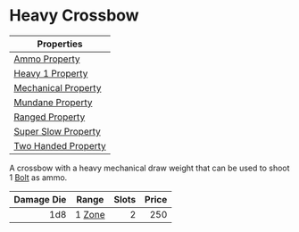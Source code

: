 # Heavy Crossbow

| Properties                                                                  |
| --------------------------------------------------------------------------- |
| [Ammo Property](../../Weapon%20Properties/Ammo%20Property.md)               |
| [Heavy 1 Property](../../Weapon%20Properties/Heavy%20X%20Property.md)       |
| [Mechanical Property](../../Weapon%20Properties/Mechanical%20Property.md)   |
| [Mundane Property](../../Material%20Properties/Mundane%20Property.md)       |
| [Ranged Property](../../Weapon%20Properties/Ranged%20Property.md)           |
| [Super Slow Property](../../Weapon%20Properties/Super%20Slow%20Property.md) |
| [Two Handed Property](../../Weapon%20Properties/Two%20Handed%20Property.md) |

A crossbow with a heavy mechanical draw weight that can be used to shoot 1 [Bolt](../Ammo/Bolt.md) as ammo.

| Damage Die | Range                                                          | Slots | Price |
| ---------: | -------------------------------------------------------------- | ----: | ----: |
|        1d8 | 1 [Zone](../../../Game%20Procedures/Core%20Procedures/Zone.md) |     2 |   250 |
